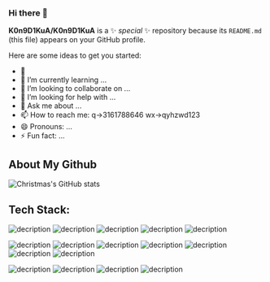 ### Hi there 👋


**K0n9D1KuA/K0n9D1KuA** is a ✨ _special_ ✨ repository because its `README.md` (this file) appears on your GitHub profile.

Here are some ideas to get you started:

- 🔭 
- 🌱 I’m currently learning ...
- 👯 I’m looking to collaborate on ...
- 🤔 I’m looking for help with ...
- 💬 Ask me about ...
- 📫 How to reach me: q->3161788646 wx->qyhzwd123
- 😄 Pronouns: ...
- ⚡ Fun fact: ...

## About My Github
![Christmas's GitHub stats](https://github-readme-stats.vercel.app/api?username=K0n9D1KuA&show_icons=true&theme=light)

## Tech Stack:
![decription](https://img.shields.io/badge/HTML5-E34F26?style=for-the-badge&logo=html5&logoColor=white)
![decription](https://img.shields.io/badge/CSS3-1572B6?style=for-the-badge&logo=css3&logoColor=white)
![decription](https://img.shields.io/badge/JavaScript-F7DF1E?style=for-the-badge&logo=javascript&logoColor=black)
![decription](https://img.shields.io/badge/Nodejs-1BB91F?style=for-the-badge&logo=nodejs&logoColor=white)
![decription](https://img.shields.io/badge/Android-6DB33F?style=for-the-badge&logo=android&logoColor=black)

![decription](https://img.shields.io/badge/Java-ED8B00?style=for-the-badge&logo=java&logoColor=white)
![decription](https://img.shields.io/badge/Python-14354C?style=for-the-badge&logo=python&logoColor=white)
![decription](https://img.shields.io/badge/Spring-6DB33F?style=for-the-badge&logo=spring&logoColor=white)
![decription](https://img.shields.io/badge/Netty-4D4D4D?style=for-the-badge&logo=netty&logoColor=white)
![decription](https://img.shields.io/badge/Dubbo-5391FE?style=for-the-badge&logo=dubbo&logoColor=white)
![decription](https://img.shields.io/badge/MySQL-005C84?style=for-the-badge&logo=mysql&logoColor=white)
![decription](https://img.shields.io/badge/redis-%23DD0031.svg?&style=for-the-badge&logo=redis&logoColor=white)

![decription](https://img.shields.io/badge/IntelliJ_IDEA-000000.svg?style=for-the-badge&logo=intellij-idea&logoColor=white)
![decription](https://img.shields.io/badge/WebStorm-007ACC?style=for-the-badge&logo=WebStorm&logoColor=white)
![decription](https://img.shields.io/badge/GIT-E44C30?style=for-the-badge&logo=git&logoColor=white)
![decription]( https://img.shields.io/badge/Microsoft_Edge-0078D7?style=for-the-badge&logo=Microsoft-edge&logoColor=white)
